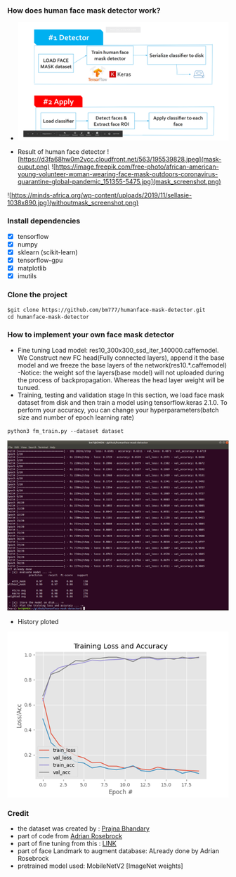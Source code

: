 ### How does human face mask detector work?
 - ![explanaition](screen.png)

 - Result of human face detector
 ![https://d3fa68hw0m2vcc.cloudfront.net/563/195539828.jpeg](mask-ouput.png)
![https://image.freepik.com/free-photo/african-american-young-volunteer-woman-wearing-face-mask-outdoors-coronavirus-quarantine-global-pandemic_151355-5475.jpg](mask_screenshot.png)

![https://minds-africa.org/wp-content/uploads/2019/11/sellasie-1038x890.jpg](withoutmask_screenshot.png)

### Install dependencies
 - [x] tensorflow
 - [x] numpy      
 - [x] sklearn  (scikit-learn) 
 - [x] tensorflow-gpu
 - [x] matplotlib
 - [x] imutils

### Clone the project
```
$git clone https://github.com/bm777/humanface-mask-detector.git
cd humanface-mask-detector
```

### How to implement your own face mask detector

 - Fine tuning
 Load model: res10_300x300_ssd_iter_140000.caffemodel.
 We Construct  new FC head(Fully connected layers), append it the base model and we freeze the base layers of the network(res10.*.caffemodel)
 -Notice: the weight sof the layers(base model) will not uploaded during the process of backpropagation. Whereas the head layer weight will be tunued. 
 - Training, testing and validation stage
 In this section, we load face mask dataset from disk and then train a model using tensorflow.keras 2.1.0.
 To perform your accuracy, you can change your hyperparameters(batch size and number of epoch learning rate)
 ```
 python3 fm_train.py --dataset dataset
 ```
![Training phase](best-accu.png)
 - History ploted

![History of training and validation stage](ploted.png)

### Credit
 - the dataset was created by : [Prajna Bhandary](https://lnkd.in/fJTAP_D)
 - part of code from [Adrian Rosebrock](https://www.pyimagesearch.com/2020/05/04/covid-19-face-mask-detector-with-opencv-keras-tensorflow-and-deep-learning/)
 - part of fine tuning from this : [LINK](https://www.pyimagesearch.com/2019/06/03/fine-tuning-with-keras-and-deep-learning/)
 - part of face Landmark to augment database: ALready done by Adrian Rosebrock
 - pretrained model used: MobileNetV2 [ImageNet weights]

